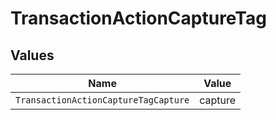 # TransactionActionCaptureTag


## Values

| Name                                 | Value                                |
| ------------------------------------ | ------------------------------------ |
| `TransactionActionCaptureTagCapture` | capture                              |